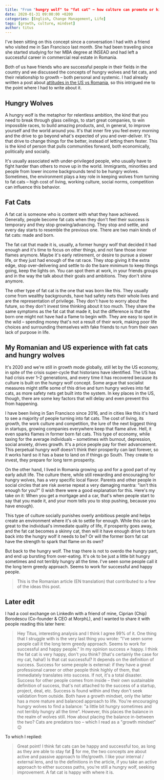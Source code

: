 ```yaml
---
title: "From "hungry wolf" to "fat cat" – how culture can promote or hinder growth"
date: 2020-01-31 09:00:00 +0200
categories: [English, Change Management, Life]
tags: [growth, culture, mindset]
author: titus
---
```


I've been sitting on this concept since a conversation I had with a friend who visited me in San Francisco last month. She had been traveling since she started studying for her MBA degree at INSEAD and had left a successful career in commercial real estate in Romania.

Both of us have friends who are successful people in their fields in the country and we discussed the concepts of hungry wolves and fat cats, and their relationship to growth – both personal and systemic. I had already written a post about [attitudes in the US vs Romania](/2019/10/05/the-thing-with-americans-and-their-attitude), so this intrigued me to the point where I had to write about it.

## Hungry Wolves

A hungry wolf is the metaphor for relentless ambition, the kind that you need to break through glass ceilings, to start great companies, to win impossible races, to build amazing products, and, in general, to improve yourself and the world around you. It's that inner fire you feel every morning and the drive to go beyond what's expected of you and over-deliver. It's that drive to change things for the better, instead of letting them fester. This is the kind of person that pulls communities forward, both economically, politically and socially.

It's usually associated with under-privileged people, who usually have to fight harder than others to move up in the world. Immigrants, minorities and people from lower income backgrounds tend to be hungry wolves. Sometimes, the environment plays a key role in keeping wolves from turning to fat cats – high cost of living, working culture, social norms, competition can influence this behavior.

## Fat Cats

A fat cat is someone who is content with what they have achieved. Generally, people become fat cats when they don't feel their success is temporary and they stop growing/advancing. They stop and settle, and every day starts to resemble the previous one. There are two main kinds of fat cats: made and born.

The fat cat that made it is, usually, a former hungry wolf that decided it had enough and it's time to focus on other things, and not fane those inner flames anymore. Maybe it's early retirement, or desire to pursue a slower life, or they just had enough of the rat race. They stop giving it the extra edge, stop over-delivering and settle to do the bare minimum to keep things going, keep the lights on. You can spot them at work, in your friends groups and in the way the talk about their goals and ambitions. They don't shine anymore.

The other type of fat cat is the one that was born like this. They usually come from wealthy backgrounds, have had safety nets their whole lives and are the representation of privilege. They don't have to worry about the future, so they don't invest time thinking about it too much. They share the same symptoms as the fat cat that made it, but the difference is that the born one might not have had a flame to begin with. They are easy to spot in the wild – spending money that's not a result of their work, making poor life choices and surrounding themselves with fake friends to run from their own lack of purpose in life.

## My Romanian and US experience with fat cats and hungry wolves

It's 2020 and we're still in growth mode globally, still let by the US economy, in spite of the crisis super-cycle that historians have identified. The US has had crisis ever 1–2 generations, and every time it has recovered because its culture is built on the hungry wolf concept. Some argue that socialist measures might stifle some of this drive and turn hungry wolves into fat cats, as more safety nets get built into the system. In key places in the US, though, there are some key factors that will delay and even prevent this from happening.

I have been living in San Francisco since 2016, and in cities like this it's hard to see a majority of people turning into fat cats. The cost of living, its growth, the work culture and competition, the lure of the next biggest thing in startups, growing companies everywhere keep that flame alive. Hell, it even sparks flames in former born fat cats. This type of economy, while taxing for the average individuals – sometimes with burnout, depression, social anxiety, drives growth. It's a price people pay for their advancement. This perpetual hungry wolf doesn't think their prosperity can last forever, so it works hard so it has a base to land on if things go South. They create to invest, they prepare for long term prosperity.

On the other hand, I lived in Romania growing up and for a good part of my early adult life. The culture there, while still rewarding and encouraging for hungry wolves, has a very specific local flavor. Parents and other people in social circles that are risk averse repeat a very damaging mantra: "isn't this enough for you?" (I wish there were a good explanation for this. Here's my take on it: When you get a mortgage and a car, that's when people start to say that you made it, and your mom tells you to stop pushing, because you have enough).

This type of culture socially punishes overly ambitious people and helps create an environment where it's ok to settle for enough. While this can be great to the individual's immediate quality of life, if prosperity goes away, and the fat cat becomes a skinny cat, then will it have enough drive to turn back into the hungry wolf it needs to be? Or will the former born fat cat have the strength to spark that flame on its own?

But back to the hungry wolf. The trap there is not to overdo the hungry part, and end up bursting from over-eating. It's ok to be just a little bit hungry sometimes and not terribly hungry all the time. I've seen some people call it the long term greedy approach. Seems to work for successful and happy people.

> This is the Romanian article (EN translation) that contributed to a few of the ideas this post.

## Later edit

I had a cool exchange on LinkedIn with a friend of mine, Ciprian (Chip) Borodescu (Co-founder & CEO at MorphL), and I wanted to share it with people reading this later here:

> Hey Titus, interesting analysis and I think I agree 99% of it. One thing that I struggle with is the very last thing you wrote: "I've seen some people call it the long term greedy approach. Seems to work for successful and happy people." In my opinion success ≠ happy. I think the fat cat is very happy, don't you think? (that's certainly the case for my cat, haha!) Is that cat successful? It depends on the definition of success. Success for some people is external: if they have a great professional career or other people think highly of them, that immediately translates into success. If not, it's a total disaster. Success for other people comes from inside – their own sustainable definition of success, that's not attached to the success of a startup, project, deal, etc. Success is found within and they don't seek validation from outside. Both have a growth mindset, only the latter has a more mature and balanced approach to life. You're encouraging hungry wolves to find a balance: "a little bit hungry sometimes and not terribly hungry all the time". However, this places the balance in the realm of wolves still. How about placing the balance in-between the two? Cats are predators too – which I read as a "growth mindset" 😉

To which I replied:

> Great point! I think fat cats can be happy and successful too, as long as they are able to stay fat 🙂 for me, the two concepts are about active and passive approach to life/growth. I like your internal / external lens, and to the definitions in the article, if you take an active approach to either success paths, you're still a hungry wolf, seeking improvement. A fat cat is happy with where it is.
